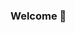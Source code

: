 
### Welcome :wave:







<!-- SCRATCH

## Technologies I Love
![alt text](http://url/to/img.png)

## Recent Reads / Bookshelf: 

[An Introduction to Statistical Learning](https://amzn.to/3BRjEpZ)

[The Elements of Statistical Learning](https://amzn.to/3BNtyZC)

[Coffee Break Pandas](https://amzn.to/3fpXP9p)

[DEBUGGING](https://amzn.to/3DSOgtQ)

[Naked Statistics: Stripping the Dread from the Data](https://amzn.to/3SgtIja)

### Hi there :wave:
## Hi there :wave:
# Hi there :wave:


**autumnmarin/autumnmarin** is a ✨ _special_ ✨ repository because its `README.md` (this file) appears on your GitHub profile.

Here are some ideas to get you started:

- :books: 🔭 I’m currently working on ...
- 🌱 I’m currently learning ...
- 👯 I’m looking to collaborate on ...
- 🤔 I’m looking for help with ...
- 💬 Ask me about ...
- 📫 How to reach me: ...

- ⚡ 

😄 

👋 :woman_student:
-->
